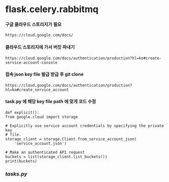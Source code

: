 # flask.celery.rabbitmq


#### 구글 클라우드 스토리지가 필요

    https://cloud.google.com/docs/

#### 클라우드 스토리지에 가서 버킷 파내기
    

    https://cloud.google.com/docs/authentication/production?hl=ko#create-service-account-console

    
#### 접속 json key file 발급 받급 후 git clone
    

    https://cloud.google.com/docs/authentication/production?hl=ko#create_service_account

    
    
#### task.py 에 해당 key file path 에 맞게 코드 수정
    
    def explicit():
    from google.cloud import storage

    # Explicitly use service account credentials by specifying the private key
    # file.
    storage_client = storage.Client.from_service_account_json(
        'service_account.json')

    # Make an authenticated API request
    buckets = list(storage_client.list_buckets())
    print(buckets)
        
### *tasks.py*


    

   
